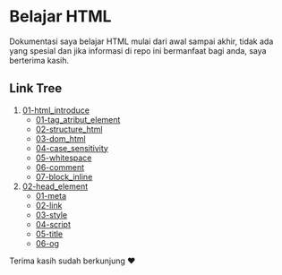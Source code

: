# Belajar HTML

Dokumentasi saya belajar HTML mulai dari awal sampai akhir, tidak ada yang spesial dan jika informasi di repo ini bermanfaat bagi anda, saya berterima kasih.

## Link Tree

1. [01-html_introduce](https://github.com/naidra68/belajar-html/tree/main/01-html_introduce)
    - [01-tag_atribut_element](https://github.com/naidra68/belajar-html/tree/main/01-html_introduce/01-tag_atribut_element)
    - [02-structure_html](https://github.com/naidra68/belajar-html/tree/main/01-html_introduce/01-structure_html)
    - [03-dom_html](https://github.com/naidra68/belajar-html/tree/main/01-html_introduce/01-dom_html)
    - [04-case_sensitivity](https://github.com/naidra68/belajar-html/tree/main/01-html_introduce/01-case_sensitivity)
    - [05-whitespace](https://github.com/naidra68/belajar-html/tree/main/01-html_introduce/01-whitespace)
    - [06-comment](https://github.com/naidra68/belajar-html/tree/main/01-html_introduce/01-comment)
    - [07-block_inline](https://github.com/naidra68/belajar-html/tree/main/01-html_introduce/01-block_inline)
2. [02-head_element](https://github.com/naidra68/belajar-html/tree/main/02-head_element)
    - [01-meta](https://github.com/naidra68/belajar-html/tree/main/02-head_element/01-meta)
    - [02-link](https://github.com/naidra68/belajar-html/tree/main/02-head_element/02-link)
    - [03-style](https://github.com/naidra68/belajar-html/tree/main/02-head_element/03-style)
    - [04-script](https://github.com/naidra68/belajar-html/tree/main/02-head_element/04-script)
    - [05-title](https://github.com/naidra68/belajar-html/tree/main/02-head_element/05-title)
    - [06-og](https://github.com/naidra68/belajar-html/tree/main/02-head_element/06-og)
    
Terima kasih sudah berkunjung :heart: